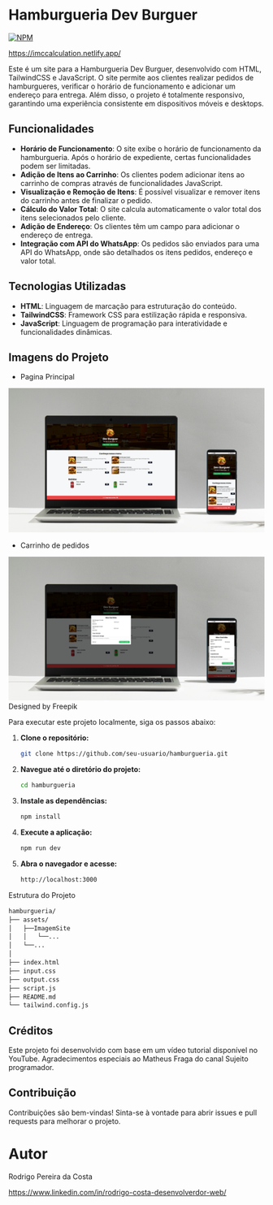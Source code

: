 # Hamburgueria Dev Burguer
[![NPM](https://img.shields.io/npm/l/react)](https://github.com/Rodrigopcosta/Dev-Burguer/blob/main/LICENSE) 

https://imccalculation.netlify.app/

Este é um site para a Hamburgueria Dev Burguer, desenvolvido com HTML, TailwindCSS e JavaScript. O site permite aos clientes realizar pedidos de hamburgueres, verificar o horário de funcionamento e adicionar um endereço para entrega. Além disso, o projeto é totalmente responsivo, garantindo uma experiência consistente em dispositivos móveis e desktops.

## Funcionalidades

- **Horário de Funcionamento**: O site exibe o horário de funcionamento da hamburgueria. Após o horário de expediente, certas funcionalidades podem ser limitadas.
- **Adição de Itens ao Carrinho**: Os clientes podem adicionar itens ao carrinho de compras através de funcionalidades JavaScript.
- **Visualização e Remoção de Itens**: É possível visualizar e remover itens do carrinho antes de finalizar o pedido.
- **Cálculo do Valor Total**: O site calcula automaticamente o valor total dos itens selecionados pelo cliente.
- **Adição de Endereço**: Os clientes têm um campo para adicionar o endereço de entrega.
- **Integração com API do WhatsApp**: Os pedidos são enviados para uma API do WhatsApp, onde são detalhados os itens pedidos, endereço e valor total.


## Tecnologias Utilizadas

- **HTML**: Linguagem de marcação para estruturação do conteúdo.
- **TailwindCSS**: Framework CSS para estilização rápida e responsiva.
- **JavaScript**: Linguagem de programação para interatividade e funcionalidades dinâmicas.

## Imagens do Projeto

- Pagina Principal
 
![Página Principal da Hamburgueria Dev Burguer](./assets/ImagemSite/DevBurguer.png)


- Carrinho de pedidos
  
![Carrinho de pedidos](./assets/ImagemSite/Pedido.png)
Designed by Freepik


Para executar este projeto localmente, siga os passos abaixo:

1. **Clone o repositório:**

   ```bash
   git clone https://github.com/seu-usuario/hamburgueria.git

2. **Navegue até o diretório do projeto:**

   ```bash
   cd hamburgueria

3. **Instale as dependências:**
     ```bash
   npm install

4. **Execute a aplicação:**
     ```bash
   npm run dev

5. **Abra o navegador e acesse:**
     ```bash
   http://localhost:3000


  Estrutura do Projeto
  ```bash
hamburgueria/
├── assets/
│   ├──ImagemSite
│   │   └──...
│   └──...
│
├── index.html
├── input.css
├── output.css
├── script.js
├── README.md
└── tailwind.config.js
```

## Créditos

Este projeto foi desenvolvido com base em um vídeo tutorial disponível no YouTube. Agradecimentos especiais ao Matheus Fraga do canal Sujeito programador.

## Contribuição

Contribuições são bem-vindas! Sinta-se à vontade para abrir issues e pull requests para melhorar o projeto.

# Autor

Rodrigo Pereira da Costa

https://www.linkedin.com/in/rodrigo-costa-desenvolverdor-web/
